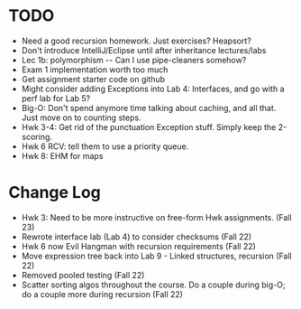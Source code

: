 # TODO
- Need a good recursion homework. Just exercises? Heapsort?
- Don't introduce IntelliJ/Eclipse until after inheritance lectures/labs
- Lec 1b: polymorphism -- Can I use pipe-cleaners somehow?
- Exam 1 implementation worth too much
- Get assignment starter code on github
- Might consider adding Exceptions into Lab 4: Interfaces, and go with a perf lab for Lab 5?
- Big-O: Don't spend anymore time talking about caching, and all that. Just move on to counting steps.
- Hwk 3-4: Get rid of the punctuation Exception stuff. Simply keep the 2-scoring.
- Hwk 6 RCV: tell them to use a priority queue.
- Hwk 8: EHM for maps

# Change Log
- Hwk 3: Need to be more instructive on free-form Hwk assignments. (Fall 23)
- Rewrote interface lab (Lab 4) to consider checksums (Fall 22)
- Hwk 6 now Evil Hangman with recursion requirements (Fall 22)
- Move expression tree back into Lab 9 - Linked structures, recursion (Fall 22)
- Removed pooled testing (Fall 22)
- Scatter sorting algos throughout the course. Do a couple during big-O; do a couple more during recursion (Fall 22)
